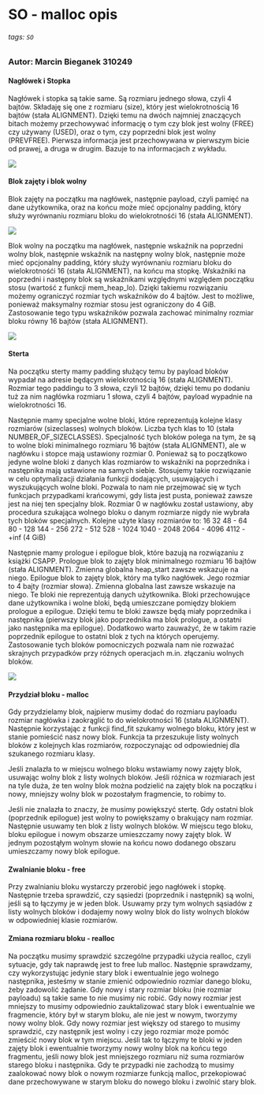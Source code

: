 # SO - malloc opis
###### tags: `SO`

### Autor: Marcin Bieganek 310249

#### Nagłówek i Stopka

Nagłówek i stopka są takie same. Są rozmiaru jednego słowa, czyli 4 bajtów. Składaję się one z rozmiaru (size), który jest wielokrotnością 16 bajtów (stała ALIGNMENT). Dzięki temu na dwóch najmniej znaczących bitach możemy przechowywać informację o tym czy blok jest wolny (FREE) czy używany (USED), oraz o tym, czy poprzedni blok jest wolny (PREVFREE). Pierwsza informacja jest przechowywana w pierwszym bicie od prawej, a druga w drugim. Bazuje to na informacjach z wykładu.

![](https://i.imgur.com/EGxrrF6.png)


#### Blok zajęty i blok wolny

Blok zajęty na początku ma nagłówek, następnie payload, czyli pamięć na dane użytkownika, oraz na końcu może mieć opcjonalny padding, który służy wyrównaniu rozmiaru bloku do wielokrotnośći 16 (stała ALIGNMENT).

![](https://i.imgur.com/EQFlJX2.png)


Blok wolny na początku ma nagłówek, następnie wskaźnik na poprzedni wolny blok, następnie wskaźnik na następny wolny blok, następnie może mieć opcjonalny padding, który służy wyrównaniu rozmiaru bloku do wielokrotnośći 16 (stała ALIGNMENT), na końcu ma stopkę. Wskaźniki na poprzedni i następny blok są wskaźnikami względnymi względem początku stosu (wartość z funkcji mem_heap_lo). Dzięki takiemu rozwiązaniu możemy ograniczyć rozmiar tych wskaźników do 4 bajtów. Jest to możliwe, ponieważ maksymalny rozmiar stosu jest ograniczony do 4 GiB. Zastosowanie tego typu wskaźników pozwala zachować minimalny rozmiar bloku równy 16 bajtów (stała ALIGNMENT).

![](https://i.imgur.com/3FYHhwL.png)


#### Sterta

Na początku sterty mamy padding służący temu by payload bloków wypadał na adresie będącym wielokrotnością 16 (stała ALIGNMENT). Rozmiar tego paddingu to 3 słowa, czyli 12 bajtów, dzięki temu po dodaniu tuż za nim nagłówka rozmiaru 1 słowa, czyli 4 bajtów, payload wypadnie na wielokrotności 16.

Następnie mamy specjalne wolne bloki, które reprezentują kolejne klasy rozmiarów (sizeclasses) wolnych bloków. Liczba tych klas to 10 (stała NUMBER_OF_SIZECLASSES). Specjalność tych bloków polega na tym, że są to wolne bloki minimalnego rozmiaru 16 bajtów (stała ALIGNMENT), ale w nagłówku i stopce mają ustawiony rozmiar 0. Ponieważ są to początkowo jedyne wolne bloki z danych klas rozmiarów to wskaźniki na poprzednika i następnika mają ustawione na samych siebie. Stosujemy takie rozwiązanie w celu optymalizacji działania funkcji dodających, usuwających i wyszukujących wolne bloki. Pozwala to nam nie przejmować się w tych funkcjach przypadkami krańcowymi, gdy lista jest pusta, ponieważ zawsze jest na niej ten specjalny blok. Rozmiar 0 w nagłówku został ustawiony, aby procedura szukająca wolnego bloku o danym rozmiarze nigdy nie wybrała tych bloków specjalnych. Kolejne użyte klasy rozmiarów to:
    16
    32
    48 - 64
    80 - 128
    144 - 256
    272 - 512
    528 - 1024
    1040 - 2048
    2064 - 4096
    4112 - +inf (4 GiB)

Następnie mamy prologue i epilogue blok, które bazują na rozwiązaniu z książki CSAPP. Prologue blok to zajęty blok minimalnego rozmiaru 16 bajtów (stała ALIGNMENT). Zmienna globalna heap_start zawsze wskazuje na niego. Epilogue blok to zajęty blok, który ma tylko nagłówek. Jego rozmiar to 4 bajty (rozmiar słowa). Zmienna globalna last zawsze wskazuje na niego. Te bloki nie reprezentują danych użytkownika. Bloki przechowujące dane użytkownika i wolne bloki, będą umieszczane pomiędzy blokiem prologue a epilogue. Dzięki temu te bloki zawsze będą miały poprzednika i następnika (pierwszy blok jako poprzednika ma blok prologue, a ostatni jako następnika ma epilogue). Dodatkowo warto zauważyć, że w takim razie poprzednik epilogue to ostatni blok z tych na których operujemy. Zastosowanie tych bloków pomocniczych pozwala nam nie rozważać skrajnych przypadków przy różnych operacjach m.in. złączaniu wolnych bloków. 

![](https://i.imgur.com/qovw9SV.png)


#### Przydział bloku - malloc

Gdy przydzielamy blok, najpierw musimy dodać do rozmiaru payloadu rozmiar nagłówka i zaokrąglić to do wielokrotności 16 (stała ALIGNMENT). Następnie korzystając z funkcji find_fit szukamy wolnego bloku, który jest w stanie pomieścić nasz nowy blok. Funkcja ta przeszukuje listy wolnych bloków z kolejnych klas rozmiarów, rozpoczynając od odpowiedniej dla szukanego rozmiaru klasy. 

Jeśli znalazła to w miejscu wolnego bloku wstawiamy nowy zajęty blok, usuwając wolny blok z listy wolnych bloków. Jeśli różnica w rozmiarach jest na tyle duża, że ten wolny blok można podzielić na zajęty blok na początku i nowy, mniejszy wolny blok w pozostałym  fragmencie, to robimy to. 

Jeśli nie znalazła to znaczy, że musimy powiększyć stertę. Gdy ostatni blok (poprzednik epilogue) jest wolny to powiększamy o brakujący nam rozmiar. Następnie usuwamy ten blok z listy wolnych bloków. W miejscu tego bloku, bloku epilogue i nowym obszarze umieszczamy nowy zajęty blok. W jednym pozostąłym wolnym słowie na końcu nowo dodanego obszaru umieszczamy nowy blok epilogue.

#### Zwalnianie bloku - free

Przy zwalnianiu bloku wystarczy przerobić jego nagłówek i stopkę. Następnie trzeba sprawdzić, czy sąsiedzi (poprzednik i następnik) są wolni, jeśli są to łączymy je w jeden blok. Usuwamy przy tym wolnych sąsiadów z listy wolnych bloków i dodajemy nowy wolny blok do listy wolnych bloków w odpowiedniej klasie rozmiarów. 

#### Zmiana rozmiaru bloku - realloc

Na początku musimy sprawdzić szczególne przypadki użycia realloc, czyli sytuacje, gdy tak naprawdę jest to free lub malloc. Następnie sprawdzamy, czy wykorzystując jedynie stary blok i ewentualnie jego wolnego następnika, jesteśmy w stanie zmienić odpowiednio rozmiar danego bloku, żeby zadowolić żądanie. Gdy nowy i stary rozmiar bloku (nie rozmiar payloadu) są takie same to nie musimy nic robić. Gdy nowy rozmiar jest mniejszy to musimy odpowiednio zauktalizować stary blok i ewentualnie we fragmencie, który był w starym bloku, ale nie jest w nowym, tworzymy nowy wolny blok. Gdy nowy rozmiar jest większy od starego to musimy sprawdzić, czy następnik jest wolny i czy jego rozmiar może pomóc zmieścić nowy blok w tym miejscu. Jeśli tak to łączymy te bloki w jeden zajęty blok i ewentualnie tworzymy nowy wolny blok na końcu tego fragmentu, jeśli nowy blok jest mniejszego rozmiaru niż suma rozmiarów starego bloku i następnika. Gdy te przypadki nie zachodzą to musimy zaalokować nowy blok o nowym rozmiarze funkcją malloc, przekopiować dane przechowywane w starym bloku do nowego bloku i zwolnić stary blok.
